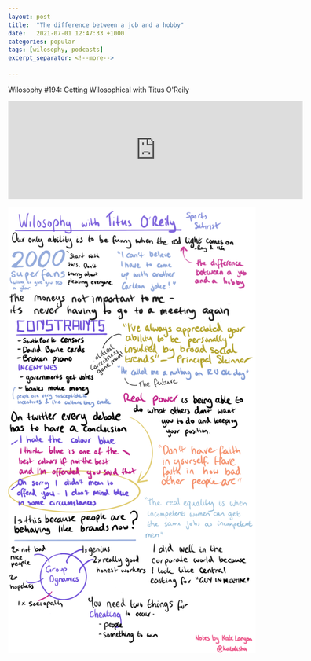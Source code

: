 ```yaml
---
layout: post
title:  "The difference between a job and a hobby"
date:   2021-07-01 12:47:33 +1000
categories: popular
tags: [wilosophy, podcasts]
excerpt_separator: <!--more-->

---
```

Wilosophy #194: Getting Wilosophical with Titus O'Reily

<iframe width="500" height="200" src="https://webplayer.whooshkaa.com/player/episode/id/752415?sharing=true&visual=true&wmode=opaque" frameborder="0" style="width: 600px; height: 200px"></iframe>

<!--more-->


![My helpful screenshot][notes]

[notes]: /assets/img/wilosophy_to.png

